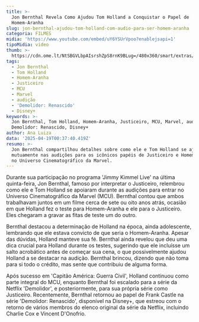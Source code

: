 ```yaml
---
title: >-
  Jon Bernthal Revela Como Ajudou Tom Holland a Conquistar o Papel de
  Homem-Aranha
slug: jon-bernthal-ajudou-tom-holland-com-audio-para-ser-homem-aranha
categoria: FILMES
midia: 'https://www.youtube.com/embed/uY6YSUrVpoo?enablejsapi=1'
tipoMidia: video
thumb: >-
  https://cdn.ome.lt/NtSBGVLbpAIsrshZpS8rnK9BLug=/480x360/smart/extras/conteudos/Design_sem_nome_-_2025-04-18T201905.661.png
tags:
  - Jon Bernthal
  - Tom Holland
  - Homem-Aranha
  - Justiceiro
  - MCU
  - Marvel
  - audição
  - 'Demolidor: Renascido'
  - Disney+
keywords: >-
  Jon Bernthal, Tom Holland, Homem-Aranha, Justiceiro, MCU, Marvel, audição,
  Demolidor: Renascido, Disney+
author: Ana Luiza
data: '2025-04-19T00:37:40.419Z'
resumo: >-
  Jon Bernthal compartilhou detalhes sobre como ele e Tom Holland se ajudaram
  mutuamente nas audições para os icônicos papéis de Justiceiro e Homem-Aranha
  no Universo Cinematográfico da Marvel.
---
```


Durante sua participação no programa 'Jimmy Kimmel Live' na última quinta-feira, Jon Bernthal, famoso por interpretar o Justiceiro, relembrou como ele e Tom Holland se apoiaram durante as audições para entrar no Universo Cinematográfico da Marvel (MCU). Bernthal contou que ambos trabalhavam juntos em um filme cerca de sete ou oito anos atrás, ocasião em que Holland fez o teste para Homem-Aranha e ele para o Justiceiro. Eles chegaram a gravar as fitas de teste um do outro.

Bernthal destacou a determinação de Holland na época, ainda adolescente, lembrando que ele estava convicto de que seria o Homem-Aranha. Apesar das dúvidas, Holland manteve sua fé. Bernthal ainda revelou que deu uma dica crucial para Holland durante os testes, sugerindo que ele incluísse um salto acrobático antes de começar sua cena, o que possivelmente ajudou Holland a se destacar na audição. Bernthal brincou, dizendo que não toma para si todo o crédito, mas sente que contribuiu de alguma forma.

Após sucesso em 'Capitão América: Guerra Civil', Holland continuou como parte integral do MCU, enquanto Bernthal foi escalado para a série da Netflix 'Demolidor', e posteriormente, para sua própria série como Justiceiro. Recentemente, Bernthal retornou ao papel de Frank Castle na série 'Demolidor: Renascido', disponível na Disney+, que estreou com o retorno de vários membros do elenco original da série da Netflix, incluindo Charlie Cox e Vincent D'Onofrio.
